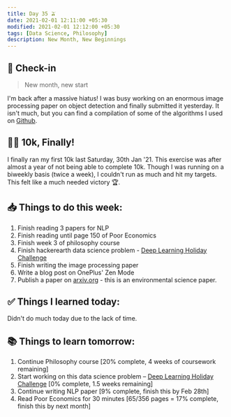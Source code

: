```yaml
---
title: Day 35 🫒
date: 2021-02-01 12:11:00 +05:30
modified: 2021-02-01 12:12:00 +05:30
tags: [Data Science, Philosophy]
description: New Month, New Beginnings
---
```


## 📩 Check-in

> New month, new start

I'm back after a massive hiatus! I was busy working on an enormous image processing paper on object detection and finally submitted it yesterday. It isn't much, but you can find a compilation of some of the algorithms I used on <a href="https://github.com/jacobjohn2016/Object-Detection-Comparison" rel="noopener" target="_blank">Github</a>.

## 🏃‍♀️ 10k, Finally!

I finally ran my first 10k last Saturday, 30th Jan '21. This exercise was after almost a year of not being able to complete 10k. Though I was running on a biweekly basis (twice a week), I couldn't run as much and hit my targets. This felt like a much needed victory 🏆.

## 📥 Things to do this week:

1. Finish reading 3 papers for NLP
2. Finish reading until page 150 of Poor Economics
3. Finish week 3 of philosophy course
4. Finish hackerearth data science problem - <a href="https://www.hackerearth.com/challenges/competitive/hackerearth-deep-learning-challenge-holidays/problems/" rel="noopener" target="_blank">Deep Learning Holiday Challenge</a>
5. Finish writing the image processing paper
6. Write a blog post on OnePlus' Zen Mode 
7. Publish a paper on <a href="http://arxiv.org/" rel="noopener" target="_blank">arxiv.org</a> - this is an environmental science paper.

## ✅ Things I learned today:

Didn't do much today due to the lack of time.

## 📚 Things to learn tomorrow:

1. Continue Philosophy course [20% complete, 4 weeks of coursework remaining]
2. Start working on this data science problem – <a href="https://www.hackerearth.com/challenges/competitive/hackerearth-deep-learning-challenge-holidays/problems/" rel="noopener" target="_blank">Deep Learning Holiday Challenge</a> [0% complete, 1.5 weeks remaining]
3. Continue writing NLP paper [9% complete, finish this by Feb 28th]
4. Read Poor Economics for 30 minutes [65/356 pages = 17% complete, finish this by next month]